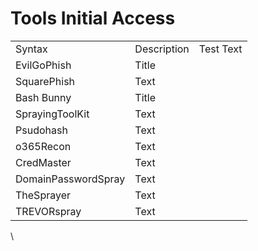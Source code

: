 # Tools Initial Access

|                     |             |           |
| ------------------- | ----------- | --------- |
| Syntax              | Description | Test Text |
| EvilGoPhish         | Title       |           |
| SquarePhish         | Text        |           |
| Bash Bunny          | Title       |           |
| SprayingToolKit     | Text        |           |
| Psudohash           | Text        |           |
| o365Recon           | Text        |           |
| CredMaster          | Text        |           |
| DomainPasswordSpray | Text        |           |
| TheSprayer          | Text        |           |
| TREVORspray         | Text        |           |

\
